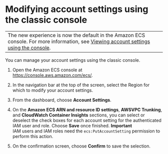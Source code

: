 # Modifying account settings using the classic console<a name="ecs-modifying-longer-id-settings-classic"></a>


|  | 
| --- |
| The new experience is now the default in the Amazon ECS console\. For more information, see [Viewing account settings using the console](ecs-viewing-longer-id-settings.md)\. | 

You can manage your account settings using the classic console\. 

1. Open the Amazon ECS console at [https://console\.aws\.amazon\.com/ecs/](https://console.aws.amazon.com/ecs/)\.

1. In the navigation bar at the top of the screen, select the Region for which to modify your account settings\.

1. From the dashboard, choose **Account Settings**\.

1. On the **Amazon ECS ARN and resource ID settings**, **AWSVPC Trunking**, and **CloudWatch Container Insights** sections, you can select or deselect the check boxes for each account setting for the authenticated IAM user and role\. Choose **Save** once finished\.
**Important**  
IAM users and IAM roles need the `ecs:PutAccountSetting` permission to perform this action\.

1. On the confirmation screen, choose **Confirm** to save the selection\.
